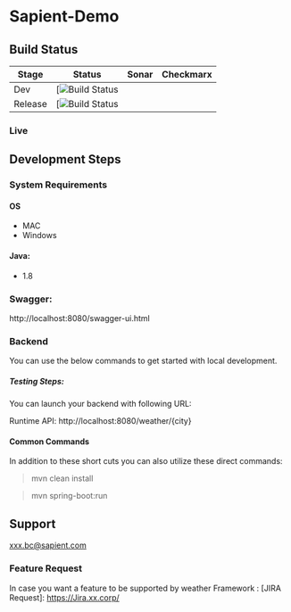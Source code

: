 # Sapient-Demo


## Build Status

| Stage  | Status                                                       | Sonar                                                        | Checkmarx                                                        |
| ------ | ------------------------------------------------------------ | ------------------------------------------------------------ | ------------------------------------------------------------ |
| Dev   | [![Build Status](https://jenkins.xxx.corp/dev)  |
| Release    | [![Build Status](https://jenkins.xxx.corp/release)                                                    |


### Live

## Development Steps

### System Requirements

#### OS

- MAC
- Windows

#### Java:

- 1.8

### Swagger:
http://localhost:8080/swagger-ui.html

### Backend

You can use the below commands to get started with local development.

##### Testing Steps:

You can launch your backend with following URL:

Runtime API: http://localhost:8080/weather/{city}


#### Common Commands

In addition to these short cuts you can also utilize these direct commands:

> mvn clean install

> mvn spring-boot:run 


## Support
xxx.bc@sapient.com


### Feature Request

In case you want a feature to be supported by weather Framework :   [JIRA Request]: https://Jira.xx.corp/


